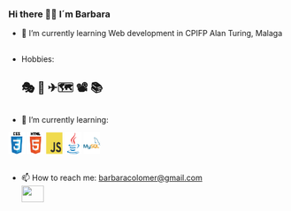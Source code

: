 ### Hi there  👋👋 I´m Barbara

- 🌱 I’m currently learning Web development in CPIFP Alan Turing, Malaga

##

- Hobbies: <h2> 🎭 🤿 ✈🗺 📽 📚 </h2>

##

- 🌱 I’m currently learning:

<img src="https://raw.githubusercontent.com/devicons/devicon/master/icons/css3/css3-original-wordmark.svg" alt="css3" width="30" height="40"/>
<img src="https://raw.githubusercontent.com/devicons/devicon/master/icons/html5/html5-original-wordmark.svg" alt="html5" width="30" height="40"/>
<img src="https://raw.githubusercontent.com/devicons/devicon/master/icons/javascript/javascript-original.svg" alt="javascript" width="30" height="40"/>
<img src="https://raw.githubusercontent.com/devicons/devicon/master/icons/java/java-original.svg" alt="java" width="30" height="40"/>
<img src="https://raw.githubusercontent.com/devicons/devicon/master/icons/mysql/mysql-original-wordmark.svg" alt="mysql" width="30" height="40"/>

 ##

- 📫 How to reach me: barbaracolomer@gmail.com    
<a href="www.linkedin.com/in/barbara-colomer-2734aa36" target="blank"><img align="center" src="https://raw.githubusercontent.com/rahuldkjain/github-profile-readme-generator/master/src/images/icons/Social/linked-in-alt.svg" alt="" height="30" width="40" /></a>


##


